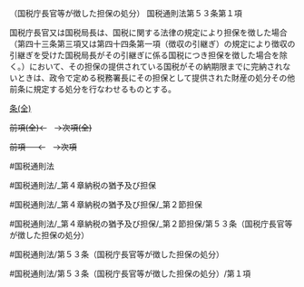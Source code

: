 （国税庁長官等が徴した担保の処分）
国税通則法第５３条第１項

国税庁長官又は国税局長は、国税に関する法律の規定により担保を徴した場合（第四十三条第三項又は第四十四条第一項（徴収の引継ぎ）の規定により徴収の引継ぎを受けた国税局長がその引継ぎに係る国税につき担保を徴した場合を除く。）において、その担保の提供されている国税がその納期限までに完納されないときは、政令で定める税務署長にその担保として提供された財産の処分その他前条に規定する処分を行なわせるものとする。

[条(全)](国税通則法＿＿＿＿＿第５３条_.md)

~~前項(全)←~~　~~→次項(全)~~

~~前項 　 ←~~　~~→次項~~



#国税通則法

#国税通則法/_第４章納税の猶予及び担保

#国税通則法/_第４章納税の猶予及び担保/_第２節担保

#国税通則法/_第４章納税の猶予及び担保/_第２節担保/第５３条（国税庁長官等が徴した担保の処分）

#国税通則法/第５３条（国税庁長官等が徴した担保の処分）

#国税通則法/第５３条（国税庁長官等が徴した担保の処分）/第１項

